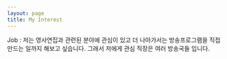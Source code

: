 ```yaml
---
layout: page
title: My Interest
---
```

Job : 저는 영사연집과 관련된 분야에 관심이 있고 더 나아가서는 방송프로그램을 직접 만드는 일까지 해보고 싶습니다. 그래서 저에게 관심 직장은 여러 방송국들 입니다.  

